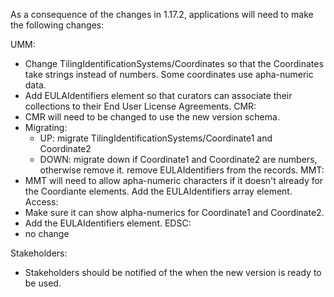 As a consequence of the changes in 1.17.2, applications will need to make the
following changes:

UMM:
  - Change TilingIdentificationSystems/Coordinates so that the Coordinates take strings instead of numbers. Some coordinates use apha-numeric data.
  - Add EULAIdentifiers element so that curators can associate their collections to their End User License Agreements.
CMR:
  - CMR will need to be changed to use the new version schema.
  - Migrating:
    -  UP: migrate TilingIdentificationSystems/Coordinate1 and Coordinate2
    -  DOWN: migrate down if Coordinate1 and Coordinate2 are numbers, otherwise remove it.
             remove EULAIdentifiers from the records.
MMT:
  - MMT will need to allow apha-numeric characters if it doesn't already for the Coordiante elements. 
        Add the EULAIdentifiers array element.
Access:
  - Make sure it can show alpha-numerics for Coordinate1 and Coordinate2.
  - Add the EULAIdentifiers element.
EDSC:
  - no change

Stakeholders:
  - Stakeholders should be notified of the when the new version is ready to be used.


